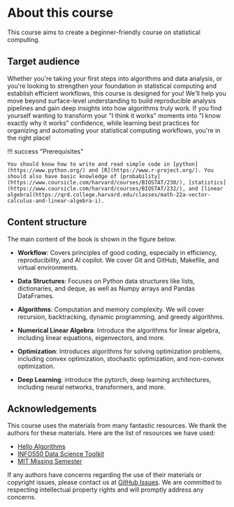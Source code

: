 # About this course

This course aims to create a beginner-friendly course on statistical computing.


## Target audience

Whether you're taking your first steps into algorithms and data analysis, or you're looking to strengthen your foundation in statistical computing and establish efficient workflows, this course is designed for you! We'll help you move beyond surface-level understanding to build reproducible analysis pipelines and gain deep insights into how algorithms truly work. If you find yourself wanting to transform your "I think it works" moments into "I know exactly why it works" confidence, while learning best practices for organizing and automating your statistical computing workflows, you're in the right place!

!!! success "Prerequisites"

    You should know how to write and read simple code in [python](https://www.python.org/) and [R](https://www.r-project.org/). You should also have basic knowledge of [probability](https://www.coursicle.com/harvard/courses/BIOSTAT/230/), [statistics](https://www.coursicle.com/harvard/courses/BIOSTAT/232/), and [linear algebra](https://qrd.college.harvard.edu/classes/math-22a-vector-calculus-and-linear-algebra-i).

## Content structure

The main content of the book is shown in the figure below.

- **Workflow**: Covers principles of good coding, especially in efficiency, reproducibility, and AI copilot.  We cover Git and GitHub, Makefile, and virtual environments.

- **Data Structures**: Focuses on Python data structures like lists, dictionaries, and deque, as well as Numpy arrays and Pandas DataFrames. 

- **Algorithms**: Computation and memory complexity. We will cover recursion, backtracking, dynamic programming, and greedy algorithms.

- **Numerical Linear Algebra**: Introduce the algorithms for linear algebra, including linear equations, eigenvectors, and more.

- **Optimization**: Introduces algorithms for solving optimization problems, including convex optimization, stochastic optimization, and non-convex optimization.

- **Deep Learning**: introduce the pytorch, deep learning architectures, including neural networks, transformers, and more.



## Acknowledgements

This course uses the materials from many fantastic resources. We thank the authors for these materials. Here are the list of resources we have used:

- [Hello Algorithms](https://hello-algorithms.com/en/)
- [INFO550 Data Science Toolkit](https://benkeser.github.io/info550/)
- [MIT Missing Semester](https://missing.csail.mit.edu/)

If any authors have concerns regarding the use of their materials or copyright issues, please contact us at [GitHub Issues](https://github.com/junwei-lu/bst236/issues). We are committed to respecting intellectual property rights and will promptly address any concerns.
